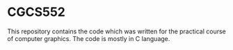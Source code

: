 # CGCS552
This repository contains the code which was written for the practical course of computer graphics. The code is mostly in C language.
